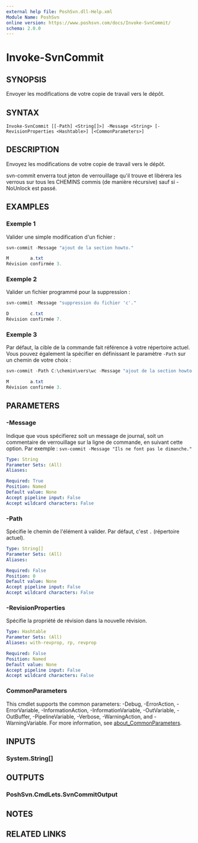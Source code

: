 ```yaml
---
external help file: PoshSvn.dll-Help.xml
Module Name: PoshSvn
online version: https://www.poshsvn.com/docs/Invoke-SvnCommit/
schema: 2.0.0
---
```


# Invoke-SvnCommit

## SYNOPSIS
Envoyer les modifications de votre copie de travail vers le dépôt.

## SYNTAX

```
Invoke-SvnCommit [[-Path] <String[]>] -Message <String> [-RevisionProperties <Hashtable>] [<CommonParameters>]
```

## DESCRIPTION
Envoyez les modifications de votre copie de travail vers le dépôt.

svn-commit enverra tout jeton de verrouillage qu'il trouve et libérera les verrous sur tous les CHEMINS commis (de manière récursive) sauf si -NoUnlock est passé.

## EXAMPLES

### Exemple 1

Valider une simple modification d'un fichier :

```powershell
svn-commit -Message "ajout de la section howto."

M        a.txt
Révision confirmée 3.
```

### Exemple 2

Valider un fichier programmé pour la suppression :

```powershell
svn-commit -Message "suppression du fichier 'c'."

D        c.txt
Révision confirmée 7.
```

### Exemple 3

Par défaut, la cible de la commande fait référence à votre répertoire actuel.
Vous pouvez également la spécifier en définissant le paramètre `-Path` sur un chemin de votre choix :

```powershell
svn-commit -Path C:\chemin\vers\wc -Message "ajout de la section howto."

M        a.txt
Révision confirmée 3.
```

## PARAMETERS

### -Message
Indique que vous spécifierez soit un message de journal, soit un commentaire de verrouillage sur la ligne de commande, en suivant cette option. Par exemple : `svn-commit -Message "Ils ne font pas le dimanche."`

```yaml
Type: String
Parameter Sets: (All)
Aliases:

Required: True
Position: Named
Default value: None
Accept pipeline input: False
Accept wildcard characters: False
```

### -Path
Spécifie le chemin de l'élément à valider. Par défaut, c'est `.` (répertoire actuel).

```yaml
Type: String[]
Parameter Sets: (All)
Aliases:

Required: False
Position: 0
Default value: None
Accept pipeline input: False
Accept wildcard characters: False
```

### -RevisionProperties
Spécifie la propriété de révision dans la nouvelle révision.

```yaml
Type: Hashtable
Parameter Sets: (All)
Aliases: with-revprop, rp, revprop

Required: False
Position: Named
Default value: None
Accept pipeline input: False
Accept wildcard characters: False
```

### CommonParameters
This cmdlet supports the common parameters: -Debug, -ErrorAction, -ErrorVariable, -InformationAction, -InformationVariable, -OutVariable, -OutBuffer, -PipelineVariable, -Verbose, -WarningAction, and -WarningVariable. For more information, see [about_CommonParameters](http://go.microsoft.com/fwlink/?LinkID=113216).

## INPUTS

### System.String[]

## OUTPUTS

### PoshSvn.CmdLets.SvnCommitOutput

## NOTES

## RELATED LINKS
